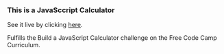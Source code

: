 ### This is a JavaSccript Calculator

See it live by clicking [here](https://ivan-ashikhmin.github.io/javascriptCalculator2023/).

Fulfills the Build a JavaScript Calculator challenge on the Free Code Camp Curriculum.